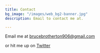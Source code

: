 ```yaml
---
title: Contact
bg_image: "/images/web_bg2-banner.jpg"
description: Email to contact me at.

---
```

Email me at [brucebrotherton906@gmail.com](mailto:brucebrotherton906@gmail.com)

or hit me up on [Twitter](https://twitter.com/brucebrotherton)